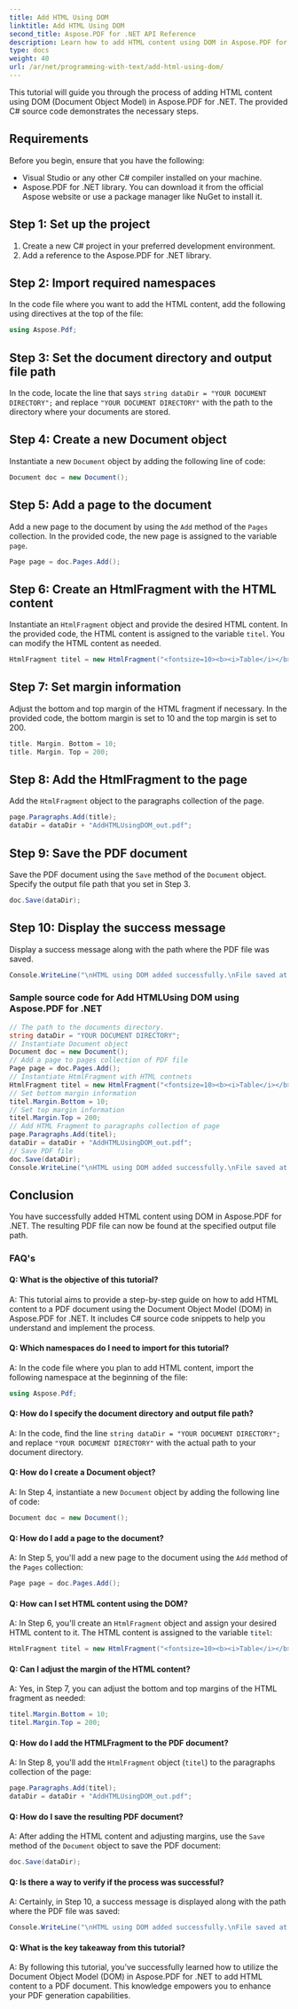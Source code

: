 ```yaml
---
title: Add HTML Using DOM
linktitle: Add HTML Using DOM
second_title: Aspose.PDF for .NET API Reference
description: Learn how to add HTML content using DOM in Aspose.PDF for .NET.
type: docs
weight: 40
url: /ar/net/programming-with-text/add-html-using-dom/
---
```

This tutorial will guide you through the process of adding HTML content using DOM (Document Object Model) in Aspose.PDF for .NET. The provided C# source code demonstrates the necessary steps.

## Requirements
Before you begin, ensure that you have the following:

- Visual Studio or any other C# compiler installed on your machine.
- Aspose.PDF for .NET library. You can download it from the official Aspose website or use a package manager like NuGet to install it.

## Step 1: Set up the project
1. Create a new C# project in your preferred development environment.
2. Add a reference to the Aspose.PDF for .NET library.

## Step 2: Import required namespaces
In the code file where you want to add the HTML content, add the following using directives at the top of the file:

```csharp
using Aspose.Pdf;
```

## Step 3: Set the document directory and output file path
In the code, locate the line that says `string dataDir = "YOUR DOCUMENT DIRECTORY";` and replace `"YOUR DOCUMENT DIRECTORY"` with the path to the directory where your documents are stored.

## Step 4: Create a new Document object
Instantiate a new `Document` object by adding the following line of code:

```csharp
Document doc = new Document();
```

## Step 5: Add a page to the document
Add a new page to the document by using the `Add` method of the `Pages` collection. In the provided code, the new page is assigned to the variable `page`.

```csharp
Page page = doc.Pages.Add();
```

## Step 6: Create an HtmlFragment with the HTML content
Instantiate an `HtmlFragment` object and provide the desired HTML content. In the provided code, the HTML content is assigned to the variable `titel`. You can modify the HTML content as needed.

```csharp
HtmlFragment titel = new HtmlFragment("<fontsize=10><b><i>Table</i></b></fontsize>");
```

## Step 7: Set margin information
Adjust the bottom and top margin of the HTML fragment if necessary. In the provided code, the bottom margin is set to 10 and the top margin is set to 200.

```csharp
title. Margin. Bottom = 10;
title. Margin. Top = 200;
```

## Step 8: Add the HtmlFragment to the page
Add the `HtmlFragment` object to the paragraphs collection of the page.

```csharp
page.Paragraphs.Add(title);
dataDir = dataDir + "AddHTMLUsingDOM_out.pdf";
```

## Step 9: Save the PDF document
Save the PDF document using the `Save` method of the `Document` object. Specify the output file path that you set in Step 3.

```csharp
doc.Save(dataDir);
```

## Step 10: Display the success message
Display a success message along with the path where the PDF file was saved.

```csharp
Console.WriteLine("\nHTML using DOM added successfully.\nFile saved at " + dataDir);
```

### Sample source code for Add HTMLUsing DOM using Aspose.PDF for .NET 
```csharp
// The path to the documents directory.
string dataDir = "YOUR DOCUMENT DIRECTORY";
// Instantiate Document object
Document doc = new Document();
// Add a page to pages collection of PDF file
Page page = doc.Pages.Add();
// Instantiate HtmlFragment with HTML contnets
HtmlFragment titel = new HtmlFragment("<fontsize=10><b><i>Table</i></b></fontsize>");
// Set bottom margin information
titel.Margin.Bottom = 10;
// Set top margin information
titel.Margin.Top = 200;
// Add HTML Fragment to paragraphs collection of page
page.Paragraphs.Add(titel);
dataDir = dataDir + "AddHTMLUsingDOM_out.pdf";
// Save PDF file
doc.Save(dataDir);
Console.WriteLine("\nHTML using DOM added successfully.\nFile saved at " + dataDir);
```

## Conclusion
You have successfully added HTML content using DOM in Aspose.PDF for .NET. The resulting PDF file can now be found at the specified output file path.

### FAQ's

#### Q: What is the objective of this tutorial?

A: This tutorial aims to provide a step-by-step guide on how to add HTML content to a PDF document using the Document Object Model (DOM) in Aspose.PDF for .NET. It includes C# source code snippets to help you understand and implement the process.

#### Q: Which namespaces do I need to import for this tutorial?

A: In the code file where you plan to add HTML content, import the following namespace at the beginning of the file:

```csharp
using Aspose.Pdf;
```

#### Q: How do I specify the document directory and output file path?

A: In the code, find the line `string dataDir = "YOUR DOCUMENT DIRECTORY";` and replace `"YOUR DOCUMENT DIRECTORY"` with the actual path to your document directory.

#### Q: How do I create a Document object?

A: In Step 4, instantiate a new `Document` object by adding the following line of code:

```csharp
Document doc = new Document();
```

#### Q: How do I add a page to the document?

A: In Step 5, you'll add a new page to the document using the `Add` method of the `Pages` collection:

```csharp
Page page = doc.Pages.Add();
```

#### Q: How can I set HTML content using the DOM?

A: In Step 6, you'll create an `HtmlFragment` object and assign your desired HTML content to it. The HTML content is assigned to the variable `titel`:

```csharp
HtmlFragment titel = new HtmlFragment("<fontsize=10><b><i>Table</i></b></fontsize>");
```

#### Q: Can I adjust the margin of the HTML content?

A: Yes, in Step 7, you can adjust the bottom and top margins of the HTML fragment as needed:

```csharp
titel.Margin.Bottom = 10;
titel.Margin.Top = 200;
```

#### Q: How do I add the HTMLFragment to the PDF document?

A: In Step 8, you'll add the `HtmlFragment` object (`titel`) to the paragraphs collection of the page:

```csharp
page.Paragraphs.Add(titel);
dataDir = dataDir + "AddHTMLUsingDOM_out.pdf";
```

#### Q: How do I save the resulting PDF document?

A: After adding the HTML content and adjusting margins, use the `Save` method of the `Document` object to save the PDF document:

```csharp
doc.Save(dataDir);
```

#### Q: Is there a way to verify if the process was successful?

A: Certainly, in Step 10, a success message is displayed along with the path where the PDF file was saved:

```csharp
Console.WriteLine("\nHTML using DOM added successfully.\nFile saved at " + dataDir);
```

#### Q: What is the key takeaway from this tutorial?

A: By following this tutorial, you've successfully learned how to utilize the Document Object Model (DOM) in Aspose.PDF for .NET to add HTML content to a PDF document. This knowledge empowers you to enhance your PDF generation capabilities.